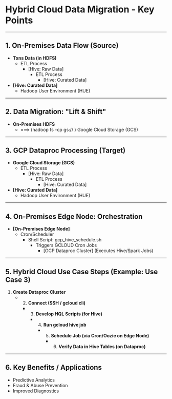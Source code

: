 # Hybrid Cloud Data Migration - Key Points

---

## 1. On-Premises Data Flow (Source)

* **Txns Data (in HDFS)**
    * ETL Process
        * [Hive: Raw Data]
            * ETL Process
                * [Hive: Curated Data]
* **[Hive: Curated Data]**
    * Hadoop User Environment (HUE)

---

## 2. Data Migration: "Lift & Shift"

* **On-Premises HDFS**
    * ===> (hadoop fs -cp gs:// ) Google Cloud Storage (GCS)

---

## 3. GCP Dataproc Processing (Target)

* **Google Cloud Storage (GCS)**
    * ETL Process
        * [Hive: Raw Data]
            * ETL Process
                * [Hive: Curated Data]
* **[Hive: Curated Data]**
    * Hadoop User Environment (HUE)

---

## 4. On-Premises Edge Node: Orchestration

* **[On-Premises Edge Node]**
    * Cron/Scheduler
        * Shell Script: gcp_hive_schedule.sh
            * Triggers GCLOUD Cron Jobs
                * [GCP Dataproc Cluster] (Executes Hive/Spark Jobs)

---

## 5. Hybrid Cloud Use Case Steps (Example: Use Case 3)

1.  **Create Dataproc Cluster**
    * 2. **Connect (SSH / gcloud cli)**
        * 3. **Develop HQL Scripts (for Hive)**
            * 4. **Run gcloud hive job**
                * 5. **Schedule Job (via Cron/Oozie on Edge Node)**
                    * 6. **Verify Data in Hive Tables (on Dataproc)**

---

## 6. Key Benefits / Applications

* Predictive Analytics
* Fraud & Abuse Prevention
* Improved Diagnostics